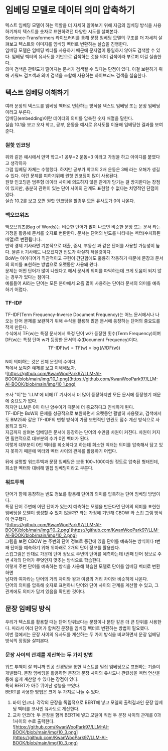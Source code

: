 # 임베딩 모델로 데이터 의미 압축하기  
텍스트 임베딩 모델이 하는 역할을 더 자세히 알아보기 위해 지금의 임베딩 방식을 사용하기까지 텍스트를 숫자로 표현하려던 다양한 시도를 살펴본다.  
Sentence-Transformers 라이브러리를 통해 문장 임베딩 모델의 구조를 더 자세히 살펴보고 텍스트와 이미지를 임베딩 벡터로 변환하는 실습을 진행한다.  
임베딩 모델은 임베딩 벡터를 사용하기 때문에 문자열이 동일하지 않아도 검색할 수 있다. 임베딩 벡터의 유사도를 기반으로 검색하는 것을 의미 검색이라 부르며 이걸 실습한다.  
의미 검색은 관련도가 떨어지는 문서가 검색될 수 있다는 단점이 있다. 이걸 보완하기 위해 키워드 검ㅈ색과 의미 검색을 조합해 사용하는 하이브리드 검색을 실습한다.  

## 텍스트 임베딩 이해하기  
여러 문장의 텍스트를 임베딩 벡터로 변환하는 방식을 텍스트 임베딩 또는 문장 임베딩이라고 부른다.  
임베딩(embedding)이란 데이터의 의미를 압축한 숫자 배열을 말한다.  
실습 10.1을 보고 오자 학교, 공부, 운동을 예시로 유사도를 이용해 임베딩한 결과를 보여준다.  

### 원핫 인코딩  
위와 같은 예시에서 만약 학교=1 공부=2 운동=3 이라고 가정을 하고 아이디를 붙였다고 생각하자  
그럼 임베딩 자체는 수행했다. 하지만 공부가 학교의 2배 운동은 3배 라는 오해가 생길 수 있다. 이런 문제를 피하기위해 원핫 인코딩이 많이 사용된다.  
원핫 인코딩은 범주형 데이터 사이에 의도하지 않은 관계가 담기는 걸 방지한다는 장점이 있지만, 충분히 관련이 있는 단어 사이의 관계도 표현할 수 없다는 치명적인 단점이 있다.  
실습 10.2를 보고 오면 원핫 인코딩을 할경우 모든 유사도가 0이 나온다.  

### 백오브워즈  
백오브워즈(Bag of Words)는 비슷한 단어가 많이 나오면 비슷한 문장 또는 문서 라는 가정을 활용해 문서를 숫자로 변환한다. 문서는 단어의 빈도를 나타내는 벡터(수치화된 배열)로 변환됩니다.  
만약 경제 기사라면 기본적으로 대출, 증시, 부동산 과 같은 단어를 사용할 가능성이 높다. 물론 it 기사에도 나오겠지만 빈도가 확실히 적을것이다.  
BoW는 아이디어가 직관적이고 구현이 간단함에도 훌륭히 작동하기 때문에 문장과 문서의 의미를 표현하는 방법으로 오랫동안 사용돼 왔다.  
문제는 어떤 단어가 많이 나왔다고 해서 문서의 의미를 파악하는데 크게 도움이 되지 않는 경우가 있다는 점이다.  
예를들어 AI라는 단어는 모든 분야에서 요즘 많이 사용하는 단어라 문서의 의미를 예측하기 어렵다.  

### TF-IDF  
TF-IDF(Term Frequency-Inverse Document Frequency)는 어느 문서에서나 나오는 단어 문제를 보완하기 위해 수식을 활용해 많은 문서에 등장하는 단어의 중요도를 작게 만든다.  
수식에서 TF(w)는 특정 문서에서 특정 단어 w가 등장한 횟수(Term Frequency)이며 DF(w)는 특정 단어 w가 등장한 문서의 수(Document Frequency)이다.  
$$\text{TF-IDF(w)} = \text{TF(w)} \times \log (N/\text{DF(w)})$$  
N이 의미하는 것은 전체 문젓의 수이다.  
책에서 보여준 예제를 보고 이해해보자.  
![https://github.com/KwanWooPark97/LLM-AI-BOOK/blob/main/img/10_1.png](https://github.com/KwanWooPark97/LLM-AI-BOOK/blob/main/img/10_1.png)   

조사 "이"는 'LLM'에 비해 IT 기사에서 더 많이 등장하지만 모든 문서에 등장했기 때문에 중요도가 없다.  
하지만 LLM은 0이 아닌 양수이기 때문에 더 중요하다고 인식하게 된다.  
TF-IDF는 BoW의 문제를 성공적으로 보완하면서 오랫동안 활발히 사용됐고, 검색에서도 BM25와 같은 TF-IDF의 변형 방식이 가장 보편적인 연관도 점수 계산 방식으로 사용되고 있다.  
지금까지 살펴본 임베딩은 문서에 등장하는 단어의 수만큼 차원이 커진다. 차원이 커지면 필연적으로 대부분의 수가 0인 벡터가 된다.  
이렇게 대부분이 0인 벡터를 희소하다고 하는데 희소한 벡터는 의미를 압축해서 담고 있지 못하기 때문에 벡터와 벡터 사이의 관계를 활용하기 어렵다.  

뒤에 설명할 워드투벡과 문장 임베딩은 보통 100~1000차원 정도로 압축된 형태인데, 희소한 벡터와 대비해 밀집 임베딩이라고 부른다.  

### 워드투벡  
단어가 함께 등장하는 빈도 정보를 활용해 단어의 의미를 압축하는 단어 임베딩 방법이다.  
특정 단어 주변에 어떤 단어가 있는지 예측하는 모델을 만든다면 단어의 의미를 표현한 임베딩을 모델이 생성할 수 있지 않을까? 라는 가정에 기반해 CBOW 와 스킵 그램 방식이 연구됐다.  
![https://github.com/KwanWooPark97/LLM-AI-BOOK/blob/main/img/10_2.png](https://github.com/KwanWooPark97/LLM-AI-BOOK/blob/main/img/10_2.png)   
그림을 보면 CBOW 는 주변의 단어 정보로 중간에 있을 단어를 예측하는 방식이다 t번째 단어를 예측하기 위해 위아래로 2개의 단어 정보를 활용한다.  
스킵그램은 반대로 가운데 단어 정보로 주변의 단어를 예측하는데 t번째 단어 정보로 주변 4개의 단어가 무엇인지 맞추는 방식으로 학습한다.  
이렇게 주변 단어를 예측하는 방식을 사용해 학습한 모델로 단어를 임베딩 벡터로 변환하면  
남자와 여자라는 단어의 거리 차이와 왕과 여왕의 거리 차이와 비슷하게 나온다.  
단어의 의미를 압축해 숫자로 표현하니 단어와 단어 사이의 관계를 계산할 수 있고, 그 관계에도 의미가 담겨 있음을 확인한 것이다.  


## 문장 임베딩 방식  
우리가 텍스트를 활용할 때는 단어 단위보다는 문장이나 문단 같은 더 큰 단위를 사용한다. 따라서 여러 단어가 합쳐진 문장을 임베딩 벡터로 변환하는 방법이 필요했다.  
이번 절에서는 문장 사이의 유사도를 계산하는 두 가지 방식을 비교하면서 문장 임베딩 방식의 장점을 살펴본다.  
### 문장 사이의 관계를 계산하는 두 가지 방법  
워드 투벡이 잘 되니까 인공 신경망을 통한 텍스트를 밀집 임베딩으로 표현하는 기술이 개발됐다. 문장 임베딩을 활용하면 문장과 문장 사이의 유사도나 관련성을 벡터 연산을 통해 쉽게 계산할 수 있다는 장점이 있다.  
특히 BERT가 아주 뛰어난 성능을 보였다.  
BERT를 사용한 방법은 크게 두 가지로 나눌 수 있다.  
1. 바이 인코더: 각각의 문장을 독립적으로 BERT에 넣고 모델의 출력결과인 문장 임베딩 벡터를 코사인 유사도로 계산한다.
2. 교차 인코더: 두 문장을 함께 BERT에 넣고 모델이 직접 두 문장 사이의 관계를 0과 1사이의 수로 출력한다.  
![https://github.com/KwanWooPark97/LLM-AI-BOOK/blob/main/img/10_3.png](https://github.com/KwanWooPark97/LLM-AI-BOOK/blob/main/img/10_3.png)
